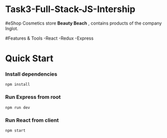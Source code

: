 # Task3-Full-Stack-JS-Intership

#eShop
Сosmetics store __Beauty Beach__ , contains products of the company Inglot.

#Features & Tools
-React
-Redux
-Express

# Quick Start

### Install dependencies

```
npm install
```

### Run Express from root

```
npm run dev
```
### Run React from client
```
npm start

```
